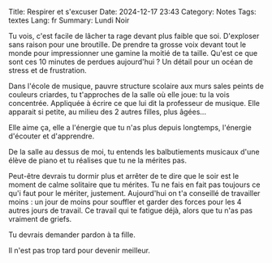 Title: Respirer et s'excuser
Date: 2024-12-17 23:43
Category: Notes
Tags: textes
Lang: fr
Summary: Lundi Noir

Tu vois, c'est facile de lâcher ta rage devant plus faible que soi. D'exploser sans raison pour une broutille. De prendre ta grosse voix devant tout le monde pour impressionner une gamine la moitié de ta taille. Qu'est ce que sont ces 10 minutes de perdues aujourd'hui ? Un détail pour un océan de stress et de frustration.

Dans l'école de musique, pauvre structure scolaire aux murs sales peints de couleurs criardes, tu t'approches de la salle où elle joue: tu la vois concentrée. Appliquée à écrire ce que lui dit la professeur de musique. Elle apparait si petite, au milieu des 2 autres filles, plus âgées... 

Elle aime ça, elle a l'énergie que tu n'as plus depuis longtemps, l'énergie d'écouter et d'apprendre.

De la salle au dessus de moi, tu entends les balbutiements musicaux d'une élève de piano et tu réalises que tu ne la mérites pas.

Peut-être devrais tu dormir plus et arrêter de te dire que le soir est le moment de calme solitaire que tu mérites. Tu ne fais en fait pas toujours ce qu'i faut pour le mériter, justement. Aujourd'hui on t'a conseillé de travailler moins : un jour de moins pour souffler et garder des forces pour les 4 autres jours de travail. Ce travail qui te fatigue déjà, alors que tu n'as pas vraiment de griefs.

Tu devrais demander pardon à ta fille.

Il n'est pas trop tard pour devenir meilleur.
